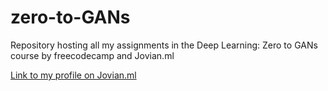 # zero-to-GANs
Repository hosting all my assignments in the Deep Learning: Zero to GANs course by freecodecamp and Jovian.ml

[Link to my profile on Jovian.ml](https://jovian.ml/dwvicy)
